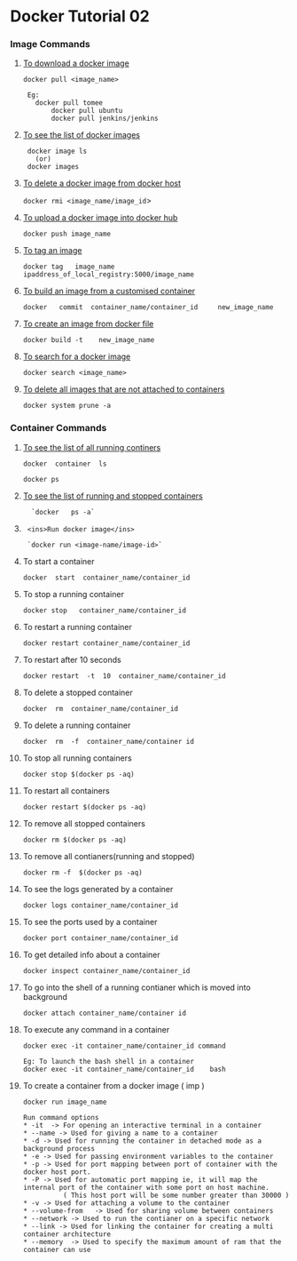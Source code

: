 # Docker Tutorial 02  





### Image Commands 


	  
1.	<ins>To download a docker image </ins>


     `docker pull <image_name>`
		
     ```
	  Eg: 
	  	docker pull tomee
          	docker pull ubuntu
          	docker pull jenkins/jenkins
     ```
		
2.	<ins>To see the list of docker images </ins>

     ```
	  docker image ls 
		(or) 
	  docker images
     ```		
		
3.	<ins>To delete a docker image from docker host </ins>

      `docker rmi <image_name/image_id`> 
		
4.	<ins>To upload a docker image into docker hub </ins>

      `docker push image_name` 
	  
5.	<ins>To tag an image </ins>

	  `docker tag   image_name   ipaddress_of_local_registry:5000/image_name` 
	  
6.	<ins>To build an image from a customised container</ins> 

      `docker   commit  container_name/container_id     new_image_name` 
	  
7.	<ins>To create an image from docker file</ins> 

      `docker build -t    new_image_name` 
	  
8.	<ins>To search for a docker image </ins>

      `docker search <image_name>` 
	  
9.	<ins>To delete all images that are not attached to containers </ins>

      `docker system prune -a` 
	  
	  
	  
	  
	  
		  
		  

		
### Container Commands

1.	<ins>To see the list of all running continers</ins>
 
	  `docker  container  ls` 
	  
	  `docker ps`
	  
2.	<ins>To see the list of running and stopped containers</ins>
 
          `docker   ps -a` 
      
3.      <ins>Run docker image</ins>

        `docker run <image-name/image-id>`     
	  
4.	To start a container
 
      `docker  start  container_name/container_id`
	  
5.	To stop a running container 

      `docker stop   container_name/container_id`
	  
5.	To restart a running container 

      `docker restart container_name/container_id` 
	  
6.	To restart after 10 seconds 

      `docker restart  -t  10  container_name/container_id` 
	  
7.	To delete a stopped container 

      `docker  rm  container_name/container_id` 
	  
8.	To delete a running container 

      `docker  rm  -f  container_name/container id` 
	  
9.	To stop all running containers
 
      `docker stop $(docker ps -aq)` 

10.	To restart all containers
 
	  `docker restart $(docker ps -aq)` 
	  
11.	To remove all stopped containers
 
      `docker rm $(docker ps -aq)` 
	  
12.	To remove all contianers(running and stopped)
 
       `docker rm -f  $(docker ps -aq)` 
	   
13.	To see the logs generated by a container
 
      `docker logs container_name/container_id`
	  
14.	To see the ports used by a container 

      `docker port container_name/container_id`
	   
15.	To get detailed info about a container
 
      `docker inspect container_name/container_id` 
	   
16.	To go into the shell of a running contianer which is moved into background
 
      `docker attach container_name/container id`
	   
17.	To execute any command in a container
 
      `docker exec -it container_name/container_id command`
	  
	  ```
      Eg: To launch the bash shell in a container 
      docker exec -it container_name/container_id    bash 
	  ```
      
18.	To create a container from a docker image  ( imp )

      `docker run image_name`
	  
      ```   
	  Run command options 
	  *	-it  -> For opening an interactive terminal in a container 
	  *	--name -> Used for giving a name to a container 
	  *	-d -> Used for running the container in detached mode as a background process 
	  *	-e -> Used for passing environment variables to the container 
	  *	-p -> Used for port mapping between port of container with the docker host port.
	  *	-P -> Used for automatic port mapping ie, it will map the internal port of the container with some port on host machine. 
				( This host port will be some number greater than 30000 )
	  *	-v -> Used for attaching a volume to the container 
	  *	--volume-from 	-> Used for sharing volume between containers 
	  *	--network -> Used to run the contianer on a specific network 
	  *	--link -> Used for linking the container for creating a multi container architecture 
	  *	--memory  -> Used to specify the maximum amount of ram that the container can use
	  ```

